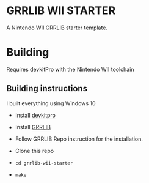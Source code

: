 # GRRLIB WII STARTER

A Nintendo WII GRRLIB starter template.

# Building

Requires devkitPro with the Nintendo WII toolchain

## Building instructions

I built everything using Windows 10

* Install [devkitpro](https://devkitpro.org/wiki/Getting_Started#Unix-like_platforms)

* Install [GRRLIB](https://github.com/GRRLIB/GRRLIB.git)

* Follow GRRLIB Repo instruction for the installation.

* Clone this repo

* `cd grrlib-wii-starter`
* `make`
